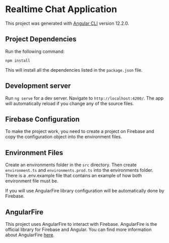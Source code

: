 # Realtime Chat Application

This project was generated with [Angular CLI](https://github.com/angular/angular-cli) version 12.2.0.

## Project Dependencies 

Run the following command:

```
npm install
```
This will install all the dependencies listed in the `package.json` file.

## Development server

Run `ng serve` for a dev server. Navigate to `http://localhost:4200/`. The app will automatically reload if you change any of the source files.

## Firebase Configuration

To make the project work, you need to create a project on Firebase and copy the configuration object into the environment files.

## Environment Files

Create an environments folder in the `src` directory. Then create `environment.ts` and `environments.prod.ts` into the environments folder.
There is a .env.example file that contains an example of how both environment file must be.

If you will use AngularFire library configuration will be automatically done by Firebase.

## AngularFire

This project uses AngularFire to interact with Firebase. AngularFire is the official library for Firebase and Angular. You can find more information about AngularFire [here](https://github.com/angular/angularfire).
